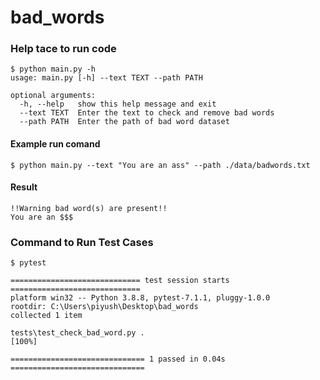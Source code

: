 # bad_words

### Help tace to run code
```
$ python main.py -h
usage: main.py [-h] --text TEXT --path PATH

optional arguments:
  -h, --help   show this help message and exit
  --text TEXT  Enter the text to check and remove bad words
  --path PATH  Enter the path of bad word dataset

```

#### Example run comand
```
$ python main.py --text "You are an ass" --path ./data/badwords.txt

```
#### Result
```
!!Warning bad word(s) are present!!
You are an $$$
```

### Command to Run Test Cases
```
$ pytest
```

```
============================= test session starts =============================
platform win32 -- Python 3.8.8, pytest-7.1.1, pluggy-1.0.0
rootdir: C:\Users\piyush\Desktop\bad_words
collected 1 item

tests\test_check_bad_word.py .                                           [100%]

============================== 1 passed in 0.04s ==============================
```